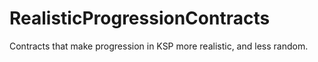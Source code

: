 # RealisticProgressionContracts
Contracts that make progression in KSP more realistic, and less random.
